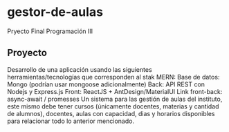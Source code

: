 # gestor-de-aulas
Pryecto Final Programación III


## Proyecto
Desarrollo de una aplicación usando las siguientes herramientas/tecnologías que corresponden
al stak MERN:
Base de datos: Mongo (podrían usar mongoose adicionalmente)
Back: API REST con Nodejs y Express.js
Front: ReactJS + AntDesign/MaterialUI
Link front-back: async-await / promesses
Un sistema para las gestión de aulas del instituto, este mismo debe tener cursos (únicamente
docentes, materias y cantidad de alumnos), docentes, aulas con capacidad, dias y horarios
disponibles para relacionar todo lo anterior mencionado.
